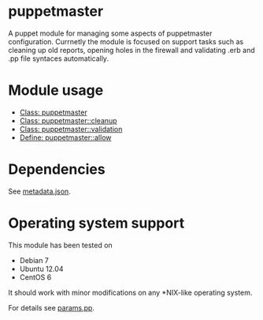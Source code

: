 # puppetmaster

A puppet module for managing some aspects of puppetmaster configuration. 
Currnetly the module is focused on support tasks such as cleaning up old 
reports, opening holes in the firewall and validating .erb and .pp file syntaces 
automatically.

# Module usage

* [Class: puppetmaster](manifests/init.pp)
* [Class: puppetmaster::cleanup](manifests/cleanup.pp)
* [Class: puppetmaster::validation](manifests/validation.pp)
* [Define: puppetmaster::allow](manifests/allow.pp)

# Dependencies

See [metadata.json](metadata.json).

# Operating system support

This module has been tested on

* Debian 7
* Ubuntu 12.04
* CentOS 6

It should work with minor modifications on any *NIX-like operating system.

For details see [params.pp](manifests/params.pp).
